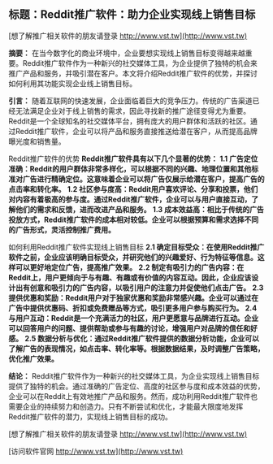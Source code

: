 ## **标题：Reddit推广软件：助力企业实现线上销售目标**

[想了解推广相关软件的朋友请登录 http://www.vst.tw](http://www.vst.tw)

**摘要：**
在当今数字化的商业环境中，企业要想实现线上销售目标变得越来越重要。Reddit推广软件作为一种新兴的社交媒体工具，为企业提供了独特的机会来推广产品和服务，并吸引潜在客户。本文将介绍Reddit推广软件的优势，并探讨如何利用其功能实现企业线上销售目标。

**引言：**
随着互联网的快速发展，企业面临着巨大的竞争压力。传统的广告渠道已经无法满足企业对于线上销售的需求，因此寻找新的推广途径变得尤为重要。Reddit是一个全球知名的社交媒体平台，拥有庞大的用户群体和活跃的社区。通过Reddit推广软件，企业可以将产品和服务直接推送给潜在客户，从而提高品牌曝光度和销售量。

Reddit推广软件的优势
**Reddit推广软件具有以下几个显著的优势：**
**1.1 广告定位准确：Reddit的用户群体非常多样化，可以根据不同的兴趣、地理位置和其他标准对广告进行精确定位。这意味着企业可以将广告仅展示给潜在客户，提高广告的点击率和转化率。**
**1.2 社区参与度高：Reddit用户喜欢评论、分享和投票，他们对内容有着极高的参与度。通过Reddit推广软件，企业可以与用户直接互动，了解他们的需求和反馈，进而改进产品和服务。**
**1.3 成本效益高：相比于传统的广告投放方式，Reddit推广软件的成本相对较低。企业可以根据预算和需求选择不同的广告形式，灵活控制推广费用。**

如何利用Reddit推广软件实现线上销售目标
**2.1 确定目标受众：在使用Reddit推广软件之前，企业应该明确目标受众，并研究他们的兴趣爱好、行为特征等信息。这样可以更好地定位广告，提高推广效果。**
**2.2 制定有吸引力的广告内容：在Reddit上，用户更倾向于与有趣、有趣或有价值的内容互动。因此，企业应该设计出有创意和吸引力的广告内容，以吸引用户的注意力并促使他们点击广告。**
**2.3 提供优惠和奖励：Reddit用户对于独家优惠和奖励非常感兴趣。企业可以通过在广告中提供优惠码、折扣或免费赠品等方式，吸引更多用户参与购买行为。**
**2.4 与用户互动：Reddit是一个充满活力的社区，用户更愿意与品牌进行互动。企业可以回答用户的问题、提供帮助或参与有趣的讨论，增强用户对品牌的信任和好感。**
**2.5 数据分析与优化：通过Reddit推广软件提供的数据分析功能，企业可以了解广告的表现情况，如点击率、转化率等。根据数据结果，及时调整广告策略，优化推广效果。**

**结论：**
Reddit推广软件作为一种新兴的社交媒体工具，为企业实现线上销售目标提供了独特的机会。通过准确的广告定位、高度的社区参与度和成本效益的优势，企业可以在Reddit上有效地推广产品和服务。然而，成功利用Reddit推广软件也需要企业的持续努力和创造力。只有不断尝试和优化，才能最大限度地发挥Reddit推广软件的潜力，实现线上销售目标的成功。

[想了解推广相关软件的朋友请登录 http://www.vst.tw](http://www.vst.tw)


[访问软件官网 http://www.vst.tw](http://www.vst.tw)
